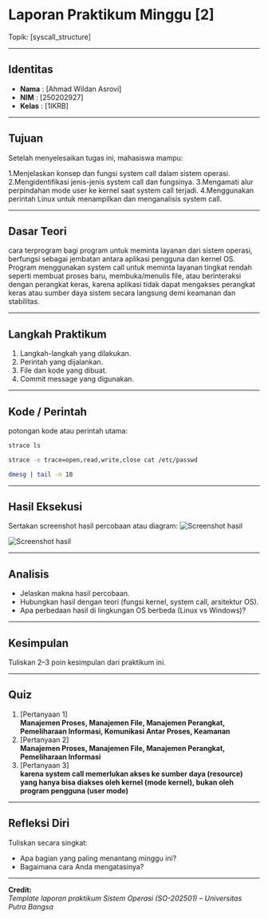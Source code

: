 
# Laporan Praktikum Minggu [2]
Topik: [syscall_structure]

---

## Identitas
- **Nama**  : [Ahmad Wildan Asrovi]  
- **NIM**   : [250202927]  
- **Kelas** : [1IKRB]

---

## Tujuan
Setelah menyelesaikan tugas ini, mahasiswa mampu:

1.Menjelaskan konsep dan fungsi system call dalam sistem operasi.
2.Mengidentifikasi jenis-jenis system call dan fungsinya.
3.Mengamati alur perpindahan mode user ke kernel saat system call terjadi.
4.Menggunakan perintah Linux untuk menampilkan dan menganalisis system call.

---

## Dasar Teori
cara terprogram bagi program untuk meminta layanan dari sistem operasi, berfungsi sebagai jembatan antara aplikasi pengguna dan kernel OS. Program menggunakan system call untuk meminta layanan tingkat rendah seperti membuat proses baru, membuka/menulis file, atau berinteraksi dengan perangkat keras, karena aplikasi tidak dapat mengakses perangkat keras atau sumber daya sistem secara langsung demi keamanan dan stabilitas. 

---

## Langkah Praktikum
1. Langkah-langkah yang dilakukan.  
2. Perintah yang dijalankan.  
3. File dan kode yang dibuat.  
4. Commit message yang digunakan.

---

## Kode / Perintah
potongan kode atau perintah utama:
```bash
strace ls

strace -e trace=open,read,write,close cat /etc/passwd

dmesg | tail -n 10
```

---

## Hasil Eksekusi
Sertakan screenshot hasil percobaan atau diagram:
![Screenshot hasil](screenshots/example.png)

![Screenshot hasil](screenshots/strace_ls.png)


---

## Analisis
- Jelaskan makna hasil percobaan.  
- Hubungkan hasil dengan teori (fungsi kernel, system call, arsitektur OS).  
- Apa perbedaan hasil di lingkungan OS berbeda (Linux vs Windows)?  

---

## Kesimpulan
Tuliskan 2–3 poin kesimpulan dari praktikum ini.

---

## Quiz
1. [Pertanyaan 1]  
   **Manajemen Proses, Manajemen File, Manajemen Perangkat, Pemeliharaan Informasi, Komunikasi Antar Proses, Keamanan**  
2. [Pertanyaan 2]  
   **Manajemen Proses, Manajemen File, Manajemen Perangkat, Pemeliharaan Informasi**  
3. [Pertanyaan 3]  
   **karena system call memerlukan akses ke sumber daya (resource) yang hanya bisa diakses oleh kernel (mode kernel), bukan oleh program pengguna (user mode)**  

---

## Refleksi Diri
Tuliskan secara singkat:
- Apa bagian yang paling menantang minggu ini?  
- Bagaimana cara Anda mengatasinya?  

---

**Credit:**  
_Template laporan praktikum Sistem Operasi (SO-202501) – Universitas Putra Bangsa_
